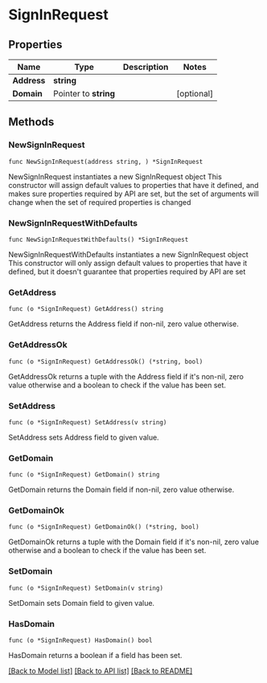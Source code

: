 # SignInRequest

## Properties

Name | Type | Description | Notes
------------ | ------------- | ------------- | -------------
**Address** | **string** |  | 
**Domain** | Pointer to **string** |  | [optional] 

## Methods

### NewSignInRequest

`func NewSignInRequest(address string, ) *SignInRequest`

NewSignInRequest instantiates a new SignInRequest object
This constructor will assign default values to properties that have it defined,
and makes sure properties required by API are set, but the set of arguments
will change when the set of required properties is changed

### NewSignInRequestWithDefaults

`func NewSignInRequestWithDefaults() *SignInRequest`

NewSignInRequestWithDefaults instantiates a new SignInRequest object
This constructor will only assign default values to properties that have it defined,
but it doesn't guarantee that properties required by API are set

### GetAddress

`func (o *SignInRequest) GetAddress() string`

GetAddress returns the Address field if non-nil, zero value otherwise.

### GetAddressOk

`func (o *SignInRequest) GetAddressOk() (*string, bool)`

GetAddressOk returns a tuple with the Address field if it's non-nil, zero value otherwise
and a boolean to check if the value has been set.

### SetAddress

`func (o *SignInRequest) SetAddress(v string)`

SetAddress sets Address field to given value.


### GetDomain

`func (o *SignInRequest) GetDomain() string`

GetDomain returns the Domain field if non-nil, zero value otherwise.

### GetDomainOk

`func (o *SignInRequest) GetDomainOk() (*string, bool)`

GetDomainOk returns a tuple with the Domain field if it's non-nil, zero value otherwise
and a boolean to check if the value has been set.

### SetDomain

`func (o *SignInRequest) SetDomain(v string)`

SetDomain sets Domain field to given value.

### HasDomain

`func (o *SignInRequest) HasDomain() bool`

HasDomain returns a boolean if a field has been set.


[[Back to Model list]](../README.md#documentation-for-models) [[Back to API list]](../README.md#documentation-for-api-endpoints) [[Back to README]](../README.md)


